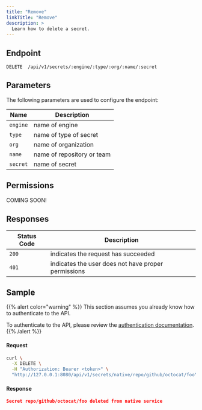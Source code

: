 ```yaml
---
title: "Remove"
linkTitle: "Remove"
description: >
  Learn how to delete a secret.
---
```


## Endpoint

```
DELETE  /api/v1/secrets/:engine/:type/:org/:name/:secret
```

## Parameters

The following parameters are used to configure the endpoint:

| Name     | Description                |
| -------- | -------------------------- |
| `engine` | name of engine             |
| `type`   | name of type of secret     |
| `org`    | name of organization       |
| `name`   | name of repository or team |
| `secret` | name of secret             |

## Permissions

COMING SOON!

## Responses

| Status Code | Description                                         |
| ----------- | --------------------------------------------------- |
| `200`       | indicates the request has succeeded                 |
| `401`       | indicates the user does not have proper permissions |

## Sample

{{% alert color="warning" %}}
This section assumes you already know how to authenticate to the API.

To authenticate to the API, please review the [authentication documentation](/docs/reference/api/authentication/).
{{% /alert %}}

#### Request

```sh
curl \
  -X DELETE \
  -H "Authorization: Bearer <token>" \
  "http://127.0.0.1:8080/api/v1/secrets/native/repo/github/octocat/foo"
```

#### Response

```json
Secret repo/github/octocat/foo deleted from native service
```
